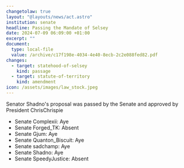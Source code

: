```yaml
---
changetolaw: true
layout: "@layouts/news/act.astro"
institution: senate
headline: Passing the Mandate of Selsey
date: 2024-07-09 06:09:00 +01:00
excerpt: ""
document:
  type: local-file
  value: /archive/c17f198e-4034-4e40-8ecb-2c2e088fed82.pdf
changes:
  - target: statehood-of-selsey
    kind: passage
  - target: statute-of-territory
    kind: amendment
icon: /assets/images/law_stock.jpeg
---
```

Senator Shadno's proposal was passed by the Senate and approved by President ChrisChrispie<!--more-->

- Senate Complexii: Aye
- Senate Forged_TK: Absent
- Senate Gjum: Aye
- Senate Quanton_Biscuit: Aye
- Senate sadchamp: Aye
- Senate Shadno: Aye
- Senate SpeedyJustice: Absent
